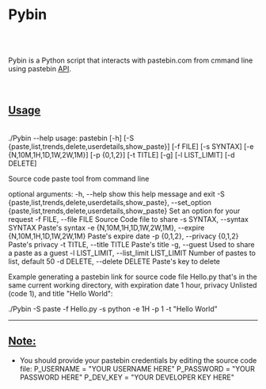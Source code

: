 <h1>Pybin</h1><br><br>
<p>Pybin is a Python script that interacts with pastebin.com from cmmand line using pastebin <a href="http://pastebin.com/api">API</a>.<br><br><br></p>

<u><b><h2>Usage</b></h2></u><br>
./Pybin --help
usage: pastebin [-h] [-S {paste,list,trends,delete,userdetails,show_paste}]
                [-f FILE] [-s SYNTAX] [-e {N,10M,1H,1D,1W,2W,1M}] [-p {0,1,2}]
                [-t TITLE] [-g] [-l LIST_LIMIT] [-d DELETE]

Source code paste tool from command line

optional arguments:
  -h, --help            show this help message and exit
  -S {paste,list,trends,delete,userdetails,show_paste}, --set_option {paste,list,trends,delete,userdetails,show_paste}
                        Set an option for your request
  -f FILE, --file FILE  Source Code file to share
  -s SYNTAX, --syntax SYNTAX
                        Paste's syntax
  -e {N,10M,1H,1D,1W,2W,1M}, --expire {N,10M,1H,1D,1W,2W,1M}
                        Paste's expire date
  -p {0,1,2}, --privacy {0,1,2}
                        Paste's privacy
  -t TITLE, --title TITLE
                        Paste's title
  -g, --guest           Used to share a paste as a guest
  -l LIST_LIMIT, --list_limit LIST_LIMIT
                        Number of pastes to list, default 50
  -d DELETE, --delete DELETE
                        Paste's key to delete


Example generating a pastebin link for source code file Hello.py that's in the same current working directory, with expiration date 1 hour, privacy Unlisted (code 1), and title "Hello World":

./Pybin -S paste -f Hello.py -s python -e 1H -p 1 -t "Hello World"


--------------------------------------------------------------------------
<b><u><h2>Note:</h2></u></b>
- You should provide your pastebin credentials by editing the source code file:
P_USERNAME = "YOUR USERNAME HERE"
P_PASSWORD = "YOUR PASSWORD HERE"
P_DEV_KEY  = "YOUR DEVELOPER KEY HERE"


